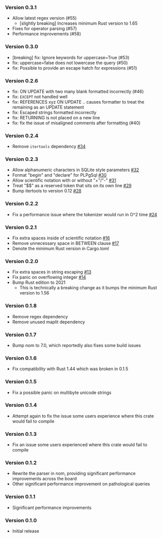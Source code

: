 ### Version 0.3.1

- Allow latest regex version (#55)
  - [slightly breaking] Increases minimum Rust version to 1.65
- Fixes for operator parsing (#57)
- Performance improvements (#58)

### Version 0.3.0

- [breaking] fix: Ignore keywords for uppercase=True (#53)
- fix: uppercase=false does not lowercase the query (#50)
- fix: Possible to provide an escape hatch for expressions (#51)

### Version 0.2.6

- fix: ON UPDATE with two many blank formatted incorrectly (#46)
- fix: `EXCEPT` not handled well
- fix: REFERENCES xyz ON UPDATE .. causes formatter to treat the remaining as an UPDATE statement
- fix: Escaped strings formatted incorrectly
- fix: RETURNING is not placed on a new line
- fix: fix the issue of misaligned comments after formatting (#40)

### Version 0.2.4

- Remove `itertools` dependency [#34](https://github.com/shssoichiro/sqlformat-rs/pull/34)

### Version 0.2.3

- Allow alphanumeric characters in SQLite style parameters [#32](https://github.com/shssoichiro/sqlformat-rs/pull/32)
- Format "begin" and "declare" for PLPgSql [#30](https://github.com/shssoichiro/sqlformat-rs/pull/30)
- Allow scientific notation with or without "+"/"-" [#31](https://github.com/shssoichiro/sqlformat-rs/pull/31)
- Treat "$$" as a reserved token that sits on its own line [#29](https://github.com/shssoichiro/sqlformat-rs/pull/29)
- Bump itertools to version 0.12 [#28](https://github.com/shssoichiro/sqlformat-rs/pull/28)

### Version 0.2.2

- Fix a performance issue where the tokenizer would run in O^2
  time [#24](https://github.com/shssoichiro/sqlformat-rs/pull/24)

### Version 0.2.1

- Fix extra spaces inside of scientific notation [#16](https://github.com/shssoichiro/sqlformat-rs/pull/16)
- Remove unnecessary space in BETWEEN clause [#17](https://github.com/shssoichiro/sqlformat-rs/pull/17)
- Denote the minimum Rust version in Cargo.toml

### Version 0.2.0

- Fix extra spaces in string escaping [#13](https://github.com/shssoichiro/sqlformat-rs/pull/13)
- Fix panic on overflowing integer [#14](https://github.com/shssoichiro/sqlformat-rs/pull/14)
- Bump Rust edition to 2021
  - This is technically a breaking change as it bumps the minimum Rust version to 1.56

### Version 0.1.8

- Remove regex dependency
- Remove unused maplit dependency

### Version 0.1.7

- Bump nom to 7.0, which reportedly also fixes some build issues

### Version 0.1.6

- Fix compatibility with Rust 1.44 which was broken in 0.1.5

### Version 0.1.5

- Fix a possible panic on multibyte unicode strings

### Version 0.1.4

- Attempt again to fix the issue some users experience where this crate would fail to compile

### Version 0.1.3

- Fix an issue some users experienced where this crate would fail to compile

### Version 0.1.2

- Rewrite the parser in nom, providing significant performance improvements across the board
- Other significant performance improvement on pathological queries

### Version 0.1.1

- Significant performance improvements

### Version 0.1.0

- Initial release
